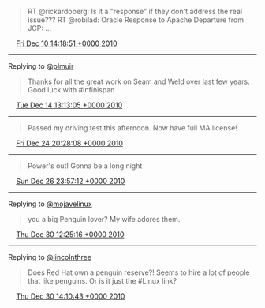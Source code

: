 > RT @rickardoberg: Is it a "response" if they don't address the real issue??? RT @robilad: Oracle Response to Apache Departure from JCP:  ...

<img src="/images/twitter/media/tweet.ico" width="12" /> [Fri Dec 10 14:18:51 +0000 2010](https://twitter.com/kenfinnigan/status/13236204816302082)

----

Replying to [@plmuir](https://twitter.com/plmuir/status/14646359034429440)

> Thanks for all the great work on Seam and Weld over last few years. Good luck with #Infinispan

<img src="/images/twitter/media/tweet.ico" width="12" /> [Tue Dec 14 13:13:05 +0000 2010](https://twitter.com/kenfinnigan/status/14669203197919232)

----

> Passed my driving test this afternoon. Now have full MA license!

<img src="/images/twitter/media/tweet.ico" width="12" /> [Fri Dec 24 20:28:08 +0000 2010](https://twitter.com/kenfinnigan/status/18402568648527873)

----

> Power's out! Gonna be a long night

<img src="/images/twitter/media/tweet.ico" width="12" /> [Sun Dec 26 23:57:12 +0000 2010](https://twitter.com/kenfinnigan/status/19179957687160832)

----

Replying to [@mojavelinux](https://twitter.com/mojavelinux/status/20324079215054849)

> you a big Penguin lover? My wife adores them.

<img src="/images/twitter/media/tweet.ico" width="12" /> [Thu Dec 30 12:25:16 +0000 2010](https://twitter.com/kenfinnigan/status/20455377250291712)

----

Replying to [@lincolnthree](https://twitter.com/lincolnthree/status/20477623478001664)

> Does Red Hat own a penguin reserve?! Seems to hire a lot of people that like penguins. Or is it just the #Linux link?

<img src="/images/twitter/media/tweet.ico" width="12" /> [Thu Dec 30 14:10:43 +0000 2010](https://twitter.com/kenfinnigan/status/20481914473291776)